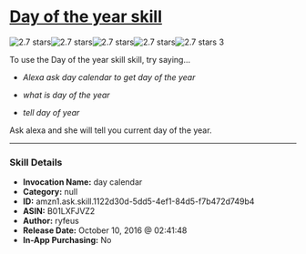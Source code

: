 # [Day of the year skill](http://alexa.amazon.com/#skills/amzn1.ask.skill.1122d30d-5dd5-4ef1-84d5-f7b472d749b4)
![2.7 stars](../../images/ic_star_black_18dp_1x.png)![2.7 stars](../../images/ic_star_black_18dp_1x.png)![2.7 stars](../../images/ic_star_half_black_18dp_1x.png)![2.7 stars](../../images/ic_star_border_black_18dp_1x.png)![2.7 stars](../../images/ic_star_border_black_18dp_1x.png) 3

To use the Day of the year skill skill, try saying...

* *Alexa ask day calendar to get day of the year*

* *what is day of the year*

* *tell day of year*

Ask alexa and she will tell you current day of the year.

***

### Skill Details

* **Invocation Name:** day calendar
* **Category:** null
* **ID:** amzn1.ask.skill.1122d30d-5dd5-4ef1-84d5-f7b472d749b4
* **ASIN:** B01LXFJVZ2
* **Author:** ryfeus
* **Release Date:** October 10, 2016 @ 02:41:48
* **In-App Purchasing:** No

